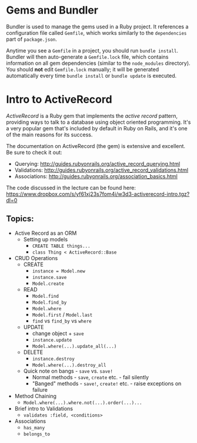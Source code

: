 # Gems and Bundler

Bundler is used to manage the gems used in a Ruby project. It references a configuration file called `Gemfile`, which works similarly to the `dependencies` part of `package.json`.

Anytime you see a `Gemfile` in a project, you should run `bundle install`. Bundler will then auto-generate a `Gemfile.lock` file, which contains information on all gem dependencies (similar to the `node_modules` directory). You should **not** edit `Gemfile.lock` manually; it will be generated automatically every time `bundle install` or `bundle update` is executed.

# Intro to ActiveRecord

_ActiveRecord_ is a Ruby gem that implements the _active record_ pattern, providing ways to talk to a database using object oriented programming. It's a very popular gem that's included by default in Ruby on Rails, and it's one of the main reasons for its success.

The documentation on ActiveRecord (the gem) is extensive and excellent. Be sure to check it out:

* Querying: http://guides.rubyonrails.org/active_record_querying.html
* Validations: http://guides.rubyonrails.org/active_record_validations.html
* Associations: http://guides.rubyonrails.org/association_basics.html

The code discussed in the lecture can be found here:
https://www.dropbox.com/s/yf61xj23s7fom4i/w3d3-activerecord-intro.tgz?dl=0

## Topics:

* Active Record as an ORM
    - Setting up models
        + `CREATE TABLE things...`
        + `class Thing < ActiveRecord::Base`
* CRUD Operations
    - CREATE
        + `instance = Model.new`
        + `instance.save`
        + `Model.create`
    - READ
        + `Model.find`
        + `Model.find_by`
        + `Model.where`
        + `Model.first` / `Model.last`
        + `find` vs `find_by` vs `where`
    - UPDATE
        + change object + `save`
        + `instance.update`
        + `Model.where(...).update_all(...)`
    - DELETE
        + `instance.destroy`
        + `Model.where(...).destroy_all`
    - Quick note on bangs - `save` vs. `save!`
        + Normal methods - `save`, `create` etc. - fail silently
        + "Banged" methods - `save!`, `create!` etc. - raise exceptions on failure
* Method Chaining
    - `Model.where(...).where.not(...).order(...)...`
* Brief intro to Validations
    - `validates :field, <conditions>`
* Associations
    - `has_many`
    - `belongs_to`
